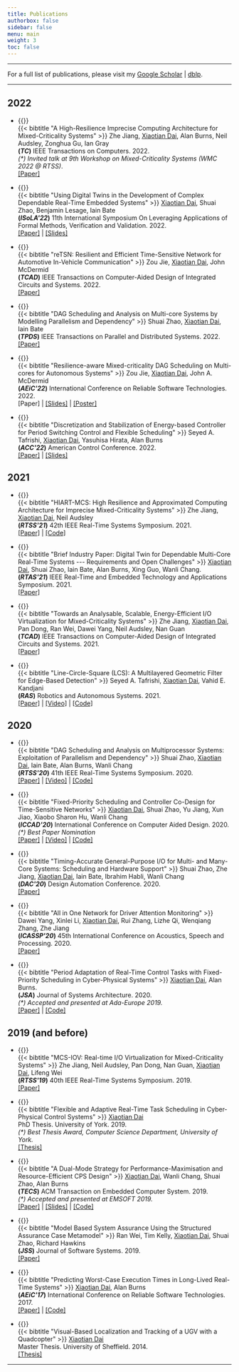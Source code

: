```yaml
---
title: Publications
authorbox: false
sidebar: false
menu: main
weight: 3
toc: false
---
```


---

For a full list of publications, please visit my [Google Scholar](https://scholar.google.co.uk/citations?hl=en&user=G7dzNUkAAAAJ&view_op=list_works&sortby=pubdate) | [dblp](https://dblp.org/pid/199/5323.html).

---

## 2022
- {{<tag-journal>}} <br>
    {{< bibtitle "A High-Resilience Imprecise Computing Architecture for Mixed-Criticality Systems" >}}
    Zhe Jiang, <u>Xiaotian Dai</u>, Alan Burns, Neil Audsley, Zonghua Gu, Ian Gray <br>
    **(*TC*)** IEEE Transactions on Computers. 2022. <br>
    *(\*) Invited talk at 9th Workshop on Mixed-Criticality Systems (WMC 2022 @ RTSS)*. <br>
    [\[Paper\]](https://ieeexplore.ieee.org/abstract/document/9869703)

- {{<tag-conference>}} <br>
    {{< bibtitle "Using Digital Twins in the Development of Complex Dependable Real-Time Embedded Systems" >}}
    <u>Xiaotian Dai</u>, Shuai Zhao, Benjamin Lesage, Iain Bate <br>
    **(*ISoLA'22*)** 11th International Symposium On Leveraging Applications of Formal Methods, Verification and Validation. 2022.  
    [\[Paper\]](https://link.springer.com/chapter/10.1007/978-3-031-19762-8_4) | [\[Slides\]](../files/ISoLA22_Digital_Twin.pdf)

- {{<tag-journal>}} <br>
    {{< bibtitle "reTSN: Resilient and Efficient Time-Sensitive Network for Automotive In-Vehicle Communication" >}}
    Zou Jie, <u>Xiaotian Dai</u>, John McDermid <br>
    **(*TCAD*)** IEEE Transactions on Computer-Aided Design of Integrated Circuits and Systems. 2022. <br>
    [\[Paper\]](https://ieeexplore.ieee.org/document/9826899)    

- {{<tag-journal>}} <br>
    {{< bibtitle "DAG Scheduling and Analysis on Multi-core Systems by Modelling Parallelism and Dependency" >}}
    Shuai Zhao, <u>Xiaotian Dai</u>, Iain Bate <br>
    **(*TPDS*)** IEEE Transactions on Parallel and Distributed Systems. 2022. <br>
    [\[Paper\]](https://eprints.whiterose.ac.uk/187710/1/Zhao_2022_Dag_scheduling_and_analysis_on_mult.pdf)

- {{<tag-wip>}} <br>
    {{< bibtitle "Resilience-aware Mixed-criticality DAG Scheduling on Multi-cores for Autonomous Systems" >}}
    Zou Jie, <u>Xiaotian Dai</u>, John A. McDermid <br>
     **(*AEiC'22*)** International Conference on Reliable Software Technologies. 2022.<br>
     \[Paper\] | [\[Slides\]](../files/Ada22-presentation.pdf) | [\[Poster\]](../files/Ada22-Poster_v2.pdf)

- {{<tag-conference>}} <br>
    {{< bibtitle "Discretization and Stabilization of Energy-based Controller for Period Switching Control and Flexible Scheduling" >}}
    Seyed A. Tafrishi, <u>Xiaotian Dai</u>, Yasuhisa Hirata, Alan Burns <br>
    **(*ACC'22*)** American Control Conference. 2022. <br>
    [\[Paper\]](https://arxiv.org/pdf/2206.05994.pdf) | [\[Slides\]](../files/ACC22_Presentation.pdf)



## 2021
- {{<tag-conference>}} <br>
    {{< bibtitle "HIART-MCS: High Resilience and Approximated Computing Architecture for Imprecise Mixed-Criticality Systems" >}}
    Zhe Jiang, <u>Xiaotian Dai</u>, Neil Audsley <br>
    **(*RTSS'21*)** 42th IEEE Real-Time Systems Symposium. 2021. <br>
    [\[Paper\]](https://ieeexplore.ieee.org/abstract/document/9622396) | [\[Code\]](https://github.com/automaticdai/research-mcs-ap-analysis)

- {{<tag-conference>}} <br>
    {{< bibtitle "Brief Industry Paper: Digital Twin for Dependable Multi-Core Real-Time Systems --- Requirements and Open Challenges" >}}
    <u>Xiaotian Dai</u>, Shuai Zhao, Iain Bate, Alan Burns, Xing Guo, Wanli Chang. <br>
    **(*RTAS'21*)** IEEE Real-Time and Embedded Technology and Applications Symposium. 2021.<br>
    [\[Paper\]](https://eprints.whiterose.ac.uk/175031/1/RTAS_21_Digital_Twin.pdf) <br>

- {{<tag-journal>}} <br>
    {{< bibtitle "Towards an Analysable, Scalable, Energy-Efficient I/O Virtualization for Mixed-Criticality Systems" >}}
    Zhe Jiang, <u>Xiaotian Dai</u>, Pan Dong, Ran Wei, Dawei Yang, Neil Audsley, Nan Guan <br>
    **(*TCAD*)** IEEE Transactions on Computer-Aided Design of Integrated Circuits and Systems. 2021. <br>
    [\[Paper\]](https://ieeexplore.ieee.org/document/9354856)

- {{<tag-journal>}} <br>
    {{< bibtitle "Line-Circle-Square (LCS): A Multilayered Geometric Filter for Edge-Based Detection" >}}
    Seyed A. Tafrishi, <u>Xiaotian Dai</u>, Vahid E. Kandjani <br>
    **(*RAS*)** Robotics and Autonomous Systems. 2021.<br>
    [\[Paper\]](https://arxiv.org/pdf/2008.09315.pdf) | [\[Video\]](https://www.youtube.com/watch?v=hh6B4aF7jDI) | [\[Code\]](https://github.com/SeyedAmirTafrishi/LCS_Filter)



## 2020
- {{<tag-conference>}} <br>
    {{< bibtitle "DAG Scheduling and Analysis on Multiprocessor Systems: Exploitation of Parallelism and Dependency" >}}
    Shuai Zhao, <u>Xiaotian Dai</u>, Iain Bate, Alan Burns, Wanli Chang <br>
    **(*RTSS'20*)** 41th IEEE Real-Time Systems Symposium. 2020.<br>
    [\[Paper\]](http://eprints.whiterose.ac.uk/167629/1/rtss2020_dag.pdf) | [\[Video\]](https://www.youtube.com/watch?v=DriyJdDGtNc) | [\[Code\]](https://github.com/automaticdai/research-dag-scheduling-analysis)

- {{<tag-conference>}} <br>
    {{< bibtitle "Fixed-Priority Scheduling and Controller Co-Design for Time-Sensitive Networks" >}}
    <u>Xiaotian Dai</u>, Shuai Zhao, Yu Jiang, Xun Jiao, Xiaobo Sharon Hu, Wanli Chang <br>
    **(*ICCAD'20*)** International Conference on Computer Aided Design. 2020. <br>
    *(\*) Best Paper Nomination* <br>
    [\[Paper\]](http://eprints.whiterose.ac.uk/164756/1/ICCAD_2020_TSN_FPS.pdf) | [\[Video\]](https://www.youtube.com/watch?v=fPSlHvK1NGc) | [\[Code\]](https://github.com/automaticdai/research-sched-tsn)

- {{<tag-conference>}} <br>
    {{< bibtitle "Timing-Accurate General-Purpose I/O for Multi- and Many-Core Systems: Scheduling and Hardware Support" >}}
    Shuai Zhao, Zhe Jiang, <u>Xiaotian Dai</u>, Iain Bate, Ibrahim Habli, Wanli Chang <br>
    **(*DAC'20*)** Design Automation Conference. 2020.<br>
    [\[Paper\]](http://eprints.whiterose.ac.uk/158882/1/PID6411059.pdf) <br>

- {{<tag-conference>}} <br>
    {{< bibtitle "All in One Network for Driver Attention Monitoring" >}}
    Dawei Yang, Xinlei Li, <u>Xiaotian Dai</u>, Rui Zhang, Lizhe Qi, Wenqiang Zhang, Zhe Jiang <br>
    **(*ICASSP'20*)** 45th International Conference on Acoustics, Speech and Processing. 2020.<br>
    [\[Paper\]](http://eprints.whiterose.ac.uk/158675/) <br>

- {{<tag-journal>}} <br>
    {{< bibtitle "Period Adaptation of Real-Time Control Tasks with Fixed-Priority Scheduling in Cyber-Physical Systems" >}}
    <u>Xiaotian Dai</u>, Alan Burns. <br>
    **(*JSA*)** Journal of Systems Architecture. 2020.  <br>
    *(\*) Accepted and presented at *Ada-Europe* 2019.* <br>
    [\[Paper\]](https://doi.org/10.1016/j.sysarc.2019.101691) | [\[Code\]](https://github.com/automaticdai/research-period-adaptation)



## 2019 (and before)
- {{<tag-conference>}} <br>
    {{< bibtitle "MCS-IOV: Real-time I/O Virtualization for Mixed-Criticality Systems" >}}
    Zhe Jiang, Neil Audsley, Pan Dong, Nan Guan, <u>Xiaotian Dai</u>, Lifeng Wei <br>
    **(*RTSS'19*)** 40th IEEE Real-Time Systems Symposium. 2019.<br>
    [\[Paper\]](https://ieeexplore.ieee.org/abstract/document/9052193) <br>

- {{<tag-thesis>}} <br>
    {{< bibtitle "Flexible and Adaptive Real-Time Task Scheduling in Cyber-Physical Control Systems" >}}
    <u>Xiaotian Dai</u> <br>
    PhD Thesis. University of York. 2019. <br>
    *(\*) Best Thesis Award, Computer Science Department, University of York.*<br>
    [\[Thesis\]](http://etheses.whiterose.ac.uk/23950/)

- {{<tag-journal>}} <br>
    {{< bibtitle "A Dual-Mode Strategy for Performance-Maximisation and Resource-Efficient CPS Design" >}}
    <u>Xiaotian Dai</u>, Wanli Chang, Shuai Zhao, Alan Burns <br>
    **(*TECS*)** ACM Transaction on Embedded Computer System. 2019. <br>
    *(\*) Accepted and presented at *EMSOFT* 2019.* <br>
    [\[Paper\]](https://dl.acm.org/citation.cfm?id=3358213) | [\[Slides\]](../files/emsoft19_dual_period_v3_rev1.pdf) | [\[Code\]](https://github.com/automaticdai/research-dual-period)

- {{<tag-journal>}} <br>
    {{< bibtitle "Model Based System Assurance Using the Structured Assurance Case Metamodel" >}}
    Ran Wei, Tim Kelly, <u>Xiaotian Dai</u>, Shuai Zhao, Richard Hawkins <br>
    **(*JSS*)** Journal of Software Systems. 2019. <br>
    [\[Paper\]](https://www.sciencedirect.com/science/article/pii/S0164121219301062?via%3Dihub) <br>

- {{<tag-conference>}} <br>
    {{< bibtitle "Predicting Worst-Case Execution Times in Long-Lived Real-Time Systems" >}}
    <u>Xiaotian Dai</u>, Alan Burns<br>
    **(*AEiC'17*)** International Conference on Reliable Software Technologies. 2017.<br>
    [\[Paper\]](https://link.springer.com/chapter/10.1007%2F978-3-319-60588-3_6) | [\[Code\]](https://github.com/automaticdai/research-wcet-trend-analysis)

- {{<tag-thesis>}} <br>
    {{< bibtitle "Visual-Based Localization and Tracking of a UGV with a Quadcopter" >}}
    <u>Xiaotian Dai</u> <br>
    Master Thesis. University of Sheffield. 2014. <br>
    [\[Thesis\]](../files/Visual-Based-Localization-and-Tracking-of-a-UGV-with-a-Quadcopter.pdf)

---
